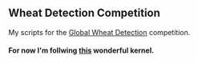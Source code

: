 ## Wheat Detection Competition

My scripts for the [Global Wheat Detection](https://www.kaggle.com/c/global-wheat-detection/) competition.

#### For now I'm follwing [this](https://www.kaggle.com/shonenkov/training-efficientdet) wonderful kernel.
